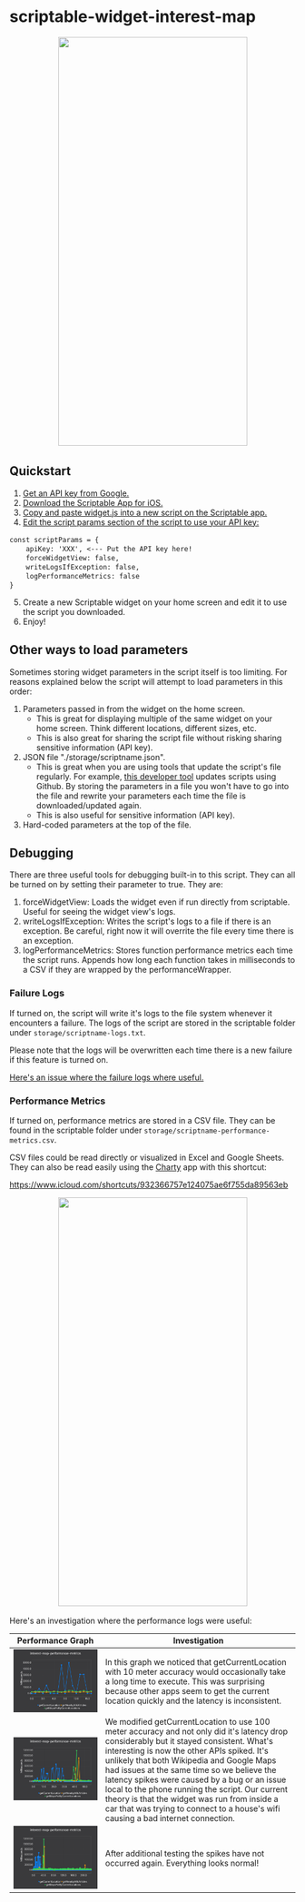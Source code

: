 # scriptable-widget-interest-map

<p align="center">
	<img src="media/D43ECEA3-0EF5-494B-A668-9954258A37D5.gif" width="333" height="720"/>
</p>

## Quickstart

1. [Get an API key from Google.](https://developers.google.com/maps/documentation/javascript/get-api-key)
2. [Download the Scriptable App for iOS.](https://scriptable.app/)
3. [Copy and paste widget.js into a new script on the Scriptable app.](https://raw.githubusercontent.com/bring-larry-to-life/scriptable-widget-interest-map/main/widget.js)
4. [Edit the script params section of the script to use your API key:](https://github.com/bring-larry-to-life/scriptable-widget-interest-map/blob/c770af05d7299316b4dd38d7accdeb8d0f2aabf1/widget.js#L13-L16)
```
const scriptParams = {
	apiKey: 'XXX', <--- Put the API key here!
	forceWidgetView: false,
	writeLogsIfException: false,
	logPerformanceMetrics: false
}
```
5. Create a new Scriptable widget on your home screen and edit it to use the script you downloaded.
6. Enjoy!

## Other ways to load parameters

Sometimes storing widget parameters in the script itself is too limiting. For reasons explained below the script will attempt to load parameters in this order:

 1. Parameters passed in from the widget on the home screen.
    * This is great for displaying multiple of the same widget on your home screen. Think different locations, different sizes, etc.
    * This is also great for sharing the script file without risking sharing sensitive information (API key).
 2. JSON file "./storage/scriptname.json".
    * This is great when you are using tools that update the script's file regularly. For example, [this developer tool](https://github.com/stanleyrya/scriptable-script-updater) updates scripts using Github. By storing the parameters in a file you won't have to go into the file and rewrite your parameters each time the file is downloaded/updated again.
    * This is also useful for sensitive information (API key).
 3. Hard-coded parameters at the top of the file.

## Debugging

There are three useful tools for debugging built-in to this script. They can all be turned on by setting their parameter to true. They are:

1. forceWidgetView: Loads the widget even if run directly from scriptable. Useful for seeing the widget view's logs.
2. writeLogsIfException: Writes the script's logs to a file if there is an exception. Be careful, right now it will overrite the file every time there is an exception.
3. logPerformanceMetrics: Stores function performance metrics each time the script runs. Appends how long each function takes in milliseconds to a CSV if they are wrapped by the performanceWrapper.

### Failure Logs
If turned on, the script will write it's logs to the file system whenever it encounters a failure. The logs of the script are stored in the scriptable folder under `storage/scriptname-logs.txt`.

Please note that the logs will be overwritten each time there is a new failure if this feature is turned on.

[Here's an issue where the failure logs where useful.](https://github.com/bring-larry-to-life/scriptable-widget-interest-map/issues/12)

### Performance Metrics
If turned on, performance metrics are stored in a CSV file. They can be found in the scriptable folder under `storage/scriptname-performance-metrics.csv`.

CSV files could be read directly or visualized in Excel and Google Sheets. They can also be read easily using the [Charty](https://chartyios.app/) app with this shortcut:

https://www.icloud.com/shortcuts/932366757e124075ae6f755da89563eb

<p align="center">
	<img src="media/0F9651FC-E5F9-43FD-A1A5-5FA6B1FF395D.gif" width="333" height="720"/>
</p>

Here's an investigation where the performance logs were useful:

|  Performance Graph   |   Investigation  |
| --- | --- |
| ![A graph depicting getCurrentLocation taking much longer than the other APIs](media/BB6E2934-E843-4F2F-9668-3C4890FA22DD.png?raw=true "getCurrentLocation Latency with 10 meter accuracy") | In this graph we noticed that getCurrentLocation with 10 meter accuracy would occasionally take a long time to execute. This was surprising because other apps seem to get the current location quickly and the latency is inconsistent. |
| ![A graph depicting getCurrentLocation taking less time consistently after being set to 100 meters. The other APIs have a blip with higher latency but that's believed to be related to internet access.](media/94455C7B-176B-4DA3-8754-A4CDC5AB482A.png?raw=true "getCurrentLocation Latency with 100 meter accuracy in the second half") | We modified getCurrentLocation to use 100 meter accuracy and not only did it's latency drop considerably but it stayed consistent. What's interesting is now the other APIs spiked. It's unlikely that both Wikipedia and Google Maps had issues at the same time so we believe the latency spikes were caused by a bug or an issue local to the phone running the script. Our current theory is that the widget was run from inside a car that was trying to connect to a house's wifi causing a bad internet connection. |
| ![A graph depicting all APIs with normal latency.](media/B6B02EBA-BCE4-45BC-A7B1-15C5B5363CBF.png?raw=true "APIs are back to normal latency") | After additional testing the spikes have not occurred again. Everything looks normal! |
